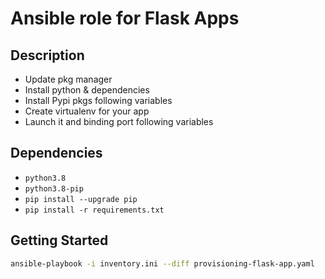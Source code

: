 # Ansible role for Flask Apps

## Description
  
- Update pkg manager
- Install python & dependencies
- Install Pypi pkgs following variables
- Create virtualenv for your app
- Launch it and binding port following variables
  
## Dependencies
  
- `python3.8`
- `python3.8-pip`
- `pip install --upgrade pip`
- `pip install -r requirements.txt`

## Getting Started  

```bash
ansible-playbook -i inventory.ini --diff provisioning-flask-app.yaml
```



